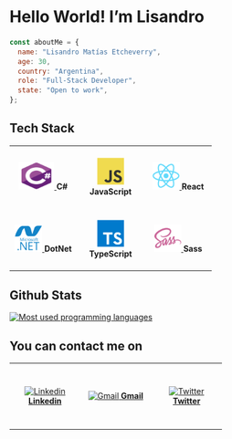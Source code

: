 <h1>Hello World! I’m Lisandro</h1>

```javascript
const aboutMe = {
  name: "Lisandro Matías Etcheverry",
  age: 30,
  country: "Argentina",
  role: "Full-Stack Developer",
  state: "Open to work",
};
```

<h2>Tech Stack</h2>

<table>
  <tr>
    <td align="center" height="104" width="104">
     <a href="https://learn.microsoft.com/en-us/dotnet/csharp/">
      <img
        src="https://github.com/Lisandro1313/Lisandro1313/blob/main/images/csharp-original.svg"
        width="62"
        height="48"
        alt="C#"
      />
     </a>
     <strong>C#</strong>
    </td>
    <td align="center" height="104" width="104">
     <a href="https://developer.mozilla.org/en-US/docs/Web/JavaScript">
      <img
        src="https://github.com/Lisandro1313/Lisandro1313/blob/main/images/javascript-original.svg"
        width="48"
        height="48"
        alt="JavaScript"
      />
     </a>
     <strong>JavaScript</strong>
    </td>
    <td align="center" height="104" width="104">
     <a href="https://es.react.dev/">
      <img
        src="https://github.com/Lisandro1313/Lisandro1313/blob/main/images/react-original.svg"
        width="48"
        height="48"
        alt="React"
      />
     </a>
     <strong>React</strong>
    </td>
  </tr>
  <tr>
    <td align="center" height="104" width="104">
     <a href="https://dotnet.microsoft.com/en-us/">
      <img
        src="https://github.com/Lisandro1313/Lisandro1313/blob/main/images/dot-net-plain-wordmark.svg"
        width="48"
        height="48"
        alt="DotNet"
      />
     </a>
     <strong>DotNet</strong>
    </td>
    <td align="center" height="104" width="104">
     <a href="https://dotnet.microsoft.com/en-us/">
      <img
        src="https://github.com/Lisandro1313/Lisandro1313/blob/main/images/typescript-original.svg"
        width="48"
        height="48"
        alt="TypeScript"
      />
     </a>
     <strong>TypeScript</strong>
    </td>
    <td align="center" height="104" width="104">
     <a href="https://sass-lang.com/">
      <img
        src="https://github.com/Lisandro1313/Lisandro1313/blob/main/images/sass-original.svg"
        width="48"
        height="48"
        alt="Sass"
      />
     </a>
     <strong>Sass</strong>
    </td>
  </tr>
</table>

<h2>Github Stats</h2>

<a href="https://github.com/agusscript?tab=repositories">
 <img 
   src="https://github-readme-stats.vercel.app/api/top-langs/?username=Lisandro1313&layout=compact"
   width="400"
   alt="Most used programming languages"
 />
</a>

<h2>You can contact me on</h2>
<table>
  <tr>
    <td align="center" height="110" width="110">
     <a href="https://www.linkedin.com/in/lisandro-etcheverry1/">
      <img
        src="https://cdn.jsdelivr.net/gh/devicons/devicon/icons/linkedin/linkedin-original.svg"
        width="60"
        height="50"
        alt="Linkedin"
      />
     </a>
     <a href="https://www.linkedin.com/in/lisandro-etcheverry1/">
      <strong>Linkedin</strong>
     </a>
    </td>
    <td align="center" height="110" width="110">
     <a href="mailto:lism.etcheverry@gmail.com">
      <img
        src="https://www.svgrepo.com/show/303161/gmail-icon-logo.svg"
        width="60"
        height="50"
        alt="Gmail"
      />
     </a>
     <a href="mailto:lism.etcheverry@gmail.com">
     <strong>Gmail</strong>
     </a>
    </td>
   <td align="center" height="110" width="110">
     <a href="https://twitter.com/lisandro_etcheverry">
      <img
        src="https://cdn.jsdelivr.net/gh/devicons/devicon/icons/twitter/twitter-original.svg"
        width="42"
        height="50"
        alt="Twitter"
      />
     </a>
     <a href="https://twitter.com/lisandro_etcheverry">
      <strong>Twitter</strong>
     </a>
    </td>
  </tr>
</table>
